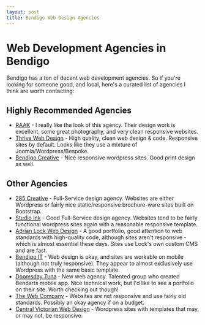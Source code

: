 ```yaml
---
layout: post
title: Bendigo Web Design Agencies
---
```


# Web Development Agencies in Bendigo

Bendigo has a ton of decent web development agencies. So if you're looking for someone good, and local, here's a curated list of agencies I think are worth contacting:

## Highly Recommended Agencies

* [RAAK](http://raak.com.au/) - I really like the look of this agency. Their design work is excellent, some great photography,  and very clean responsive websites.
* [Thrive Web Design](http://www.thrivewebdesign.com.au/services) - High quality, clean web design & code. Responsive sites by default. Looks like they use a mixture of Joomla/Wordpress/Bespoke.
* [Bendigo Creative](http://www.bendigocreative.com.au/) - Nice responsive wordpress sites. Good print design as well.


## Other Agencies

* [285 Creative](http://285creative.com.au/) - Full-Service design agency. Websites are either Wordpress or fairly nice static/responsive brochure-ware sites built on Bootstrap.
* [Studio Ink](http://www.studioink.com.au/) - Good Full-Service design agency. Websites tend to be fairly functional wordpress sites again with a reasonable responsive template.
* [Adrian Lock Web Design](http://www.adrianlock.com/) - A good portfolio, good attention to web standards with high-quality code, although sites aren't responsive - which is almost essential these days. Sites use Lock's own custom CMS and are fast.
* [Bendigo IT](http://www.bendigoit.com.au/software/) - Web design is okay, and sites are workable on mobile (although not truly responsive). They appear to almost exclusively use Wordpress with the same basic template.
* [Doomsday Tuna](https://doomsdaytuna.com) - New web agency. Talented group who created Bendarts mobile app. Nice technical work, but I'd like to see a portfolio on their site. Worth checking out though!
* [The Web Company](http://www.thewebcompany.com.au/) - Websites are not responsive and use fairly old standards. Possibly an okay agency if on a budget. 
* [Central Victorian Web Design](http://centralvictorianwebdesign.com/) - Wordpress sites with templates that may, or may not, be responsive.

